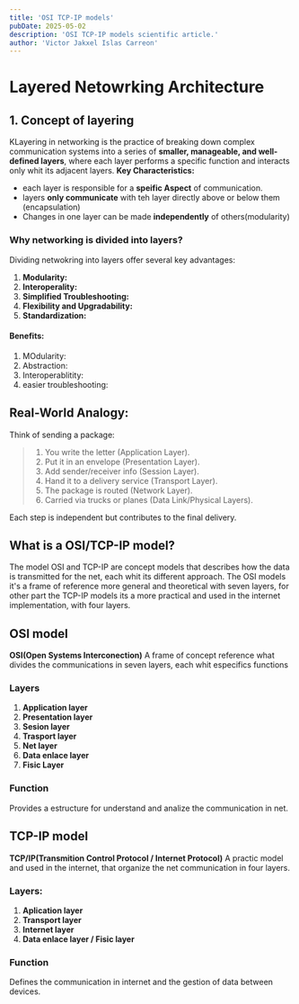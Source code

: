```yaml
---
title: 'OSI TCP-IP models'
pubDate: 2025-05-02
description: 'OSI TCP-IP models scientific article.'
author: 'Victor Jakxel Islas Carreon'
---
```


# Layered Netowrking Architecture

## 1. Concept of layering
KLayering in networking is the practice of breaking down complex communication systems into a series of **smaller, manageable, and well-defined layers**, where each layer performs a specific function and interacts only whit its adjacent layers.
**Key Characteristics:**
- each layer is responsible for a **speific Aspect** of communication.
- layers **only communicate** with teh layer directly above or below them (encapsulation)
- Changes in one layer can be made **independently** of others(modularity)

### Why networking is divided into layers?
Dividing netwokring into layers offer several key advantages:
1. **Modularity:**
2. **Interoperality:**
3. **Simplified Troubleshooting:**
4. **Flexibility and Upgradability:**
5. **Standardization:**

#### Benefits:
1. MOdularity:
2. Abstraction:
3. Interoperablitity:
4. easier troubleshooting:

## Real-World Analogy:

Think of sending a package:
>	1.	You write the letter (Application Layer).
>	2.	Put it in an envelope (Presentation Layer).
>	3.	Add sender/receiver info (Session Layer).
>	4.	Hand it to a delivery service (Transport Layer).
>	5.	The package is routed (Network Layer).
>	6.	Carried via trucks or planes (Data Link/Physical Layers).

Each step is independent but contributes to the final delivery.

## What is a OSI/TCP-IP model?

The model OSI and TCP-IP are concept models that describes how the data is transmitted for the net, each whit its different approach.
The OSI models it's a frame of reference more general and theoretical with seven layers, for other part the TCP-IP models its a more practical and used in the internet implementation, with four layers.

## OSI model
**OSI(Open Systems Interconection)**
A frame of concept reference what divides the communications in seven layers, each whit especifics functions
### Layers
1. **Application layer**
2. **Presentation layer**
3. **Sesion layer**
4. **Trasport layer**
5. **Net layer**
6. **Data enlace layer**
7. **Fisic Layer**

### Function
Provides a estructure for understand and analize the communication in net.

## TCP-IP model
**TCP/IP(Transmition Control Protocol / Internet Protocol)**
A practic model and used in the internet, that organize the net communication in four layers.

### Layers:
1. **Aplication layer**
2. **Transport layer**
3. **Internet layer**
4. **Data enlace layer / Fisic layer**

### Function
Defines the communication in internet and the gestion of data between devices.


